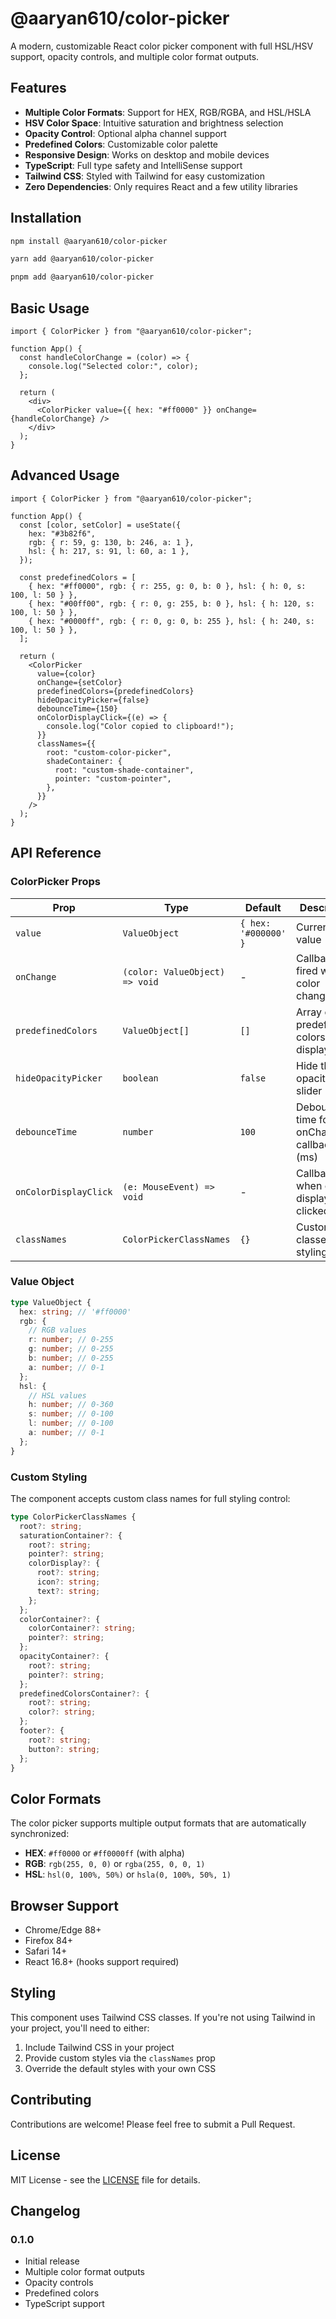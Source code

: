 # @aaryan610/color-picker

A modern, customizable React color picker component with full HSL/HSV support, opacity controls, and multiple color format outputs.

## Features

- **Multiple Color Formats**: Support for HEX, RGB/RGBA, and HSL/HSLA
- **HSV Color Space**: Intuitive saturation and brightness selection
- **Opacity Control**: Optional alpha channel support
- **Predefined Colors**: Customizable color palette
- **Responsive Design**: Works on desktop and mobile devices
- **TypeScript**: Full type safety and IntelliSense support
- **Tailwind CSS**: Styled with Tailwind for easy customization
- **Zero Dependencies**: Only requires React and a few utility libraries

## Installation

```bash
npm install @aaryan610/color-picker
```

```bash
yarn add @aaryan610/color-picker
```

```bash
pnpm add @aaryan610/color-picker
```

## Basic Usage

```tsx
import { ColorPicker } from "@aaryan610/color-picker";

function App() {
  const handleColorChange = (color) => {
    console.log("Selected color:", color);
  };

  return (
    <div>
      <ColorPicker value={{ hex: "#ff0000" }} onChange={handleColorChange} />
    </div>
  );
}
```

## Advanced Usage

```tsx
import { ColorPicker } from "@aaryan610/color-picker";

function App() {
  const [color, setColor] = useState({
    hex: "#3b82f6",
    rgb: { r: 59, g: 130, b: 246, a: 1 },
    hsl: { h: 217, s: 91, l: 60, a: 1 },
  });

  const predefinedColors = [
    { hex: "#ff0000", rgb: { r: 255, g: 0, b: 0 }, hsl: { h: 0, s: 100, l: 50 } },
    { hex: "#00ff00", rgb: { r: 0, g: 255, b: 0 }, hsl: { h: 120, s: 100, l: 50 } },
    { hex: "#0000ff", rgb: { r: 0, g: 0, b: 255 }, hsl: { h: 240, s: 100, l: 50 } },
  ];

  return (
    <ColorPicker
      value={color}
      onChange={setColor}
      predefinedColors={predefinedColors}
      hideOpacityPicker={false}
      debounceTime={150}
      onColorDisplayClick={(e) => {
        console.log("Color copied to clipboard!");
      }}
      classNames={{
        root: "custom-color-picker",
        shadeContainer: {
          root: "custom-shade-container",
          pointer: "custom-pointer",
        },
      }}
    />
  );
}
```

## API Reference

### ColorPicker Props

| Prop                  | Type                           | Default              | Description                              |
| --------------------- | ------------------------------ | -------------------- | ---------------------------------------- |
| `value`               | `ValueObject`                  | `{ hex: '#000000' }` | Current color value                      |
| `onChange`            | `(color: ValueObject) => void` | -                    | Callback fired when color changes        |
| `predefinedColors`    | `ValueObject[]`                | `[]`                 | Array of predefined colors to display    |
| `hideOpacityPicker`   | `boolean`                      | `false`              | Hide the opacity/alpha slider            |
| `debounceTime`        | `number`                       | `100`                | Debounce time for onChange callback (ms) |
| `onColorDisplayClick` | `(e: MouseEvent) => void`      | -                    | Callback when color display is clicked   |
| `classNames`          | `ColorPickerClassNames`        | `{}`                 | Custom CSS classes for styling           |

### Value Object

```typescript
type ValueObject {
  hex: string; // '#ff0000'
  rgb: {
    // RGB values
    r: number; // 0-255
    g: number; // 0-255
    b: number; // 0-255
    a: number; // 0-1
  };
  hsl: {
    // HSL values
    h: number; // 0-360
    s: number; // 0-100
    l: number; // 0-100
    a: number; // 0-1
  };
}
```

### Custom Styling

The component accepts custom class names for full styling control:

```typescript
type ColorPickerClassNames {
  root?: string;
  saturationContainer?: {
    root?: string;
    pointer?: string;
    colorDisplay?: {
      root?: string;
      icon?: string;
      text?: string;
    };
  };
  colorContainer?: {
    colorContainer?: string;
    pointer?: string;
  };
  opacityContainer?: {
    root?: string;
    pointer?: string;
  };
  predefinedColorsContainer?: {
    root?: string;
    color?: string;
  };
  footer?: {
    root?: string;
    button?: string;
  };
}
```

## Color Formats

The color picker supports multiple output formats that are automatically synchronized:

- **HEX**: `#ff0000` or `#ff0000ff` (with alpha)
- **RGB**: `rgb(255, 0, 0)` or `rgba(255, 0, 0, 1)`
- **HSL**: `hsl(0, 100%, 50%)` or `hsla(0, 100%, 50%, 1)`

## Browser Support

- Chrome/Edge 88+
- Firefox 84+
- Safari 14+
- React 16.8+ (hooks support required)

## Styling

This component uses Tailwind CSS classes. If you're not using Tailwind in your project, you'll need to either:

1. Include Tailwind CSS in your project
2. Provide custom styles via the `classNames` prop
3. Override the default styles with your own CSS

## Contributing

Contributions are welcome! Please feel free to submit a Pull Request.

## License

MIT License - see the [LICENSE](LICENSE) file for details.

## Changelog

### 0.1.0

- Initial release
- Multiple color format outputs
- Opacity controls
- Predefined colors
- TypeScript support
